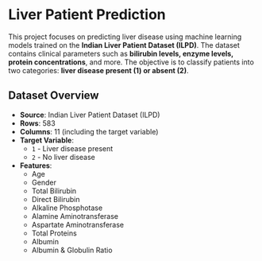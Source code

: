 # Liver Patient Prediction
This project focuses on predicting liver disease using machine learning models trained on the **Indian Liver Patient Dataset (ILPD)**. The dataset contains clinical parameters such as **bilirubin levels, enzyme levels, protein concentrations**, and more. The objective is to classify patients into two categories: **liver disease present (1) or absent (2)**.
## Dataset Overview
- **Source**: Indian Liver Patient Dataset (ILPD)
- **Rows**: 583
- **Columns**: 11 (including the target variable)
- **Target Variable**: 
  - `1` - Liver disease present
  - `2` - No liver disease
- **Features**:
  - Age
  - Gender
  - Total Bilirubin
  - Direct Bilirubin
  - Alkaline Phosphotase
  - Alamine Aminotransferase
  - Aspartate Aminotransferase
  - Total Proteins
  - Albumin
  - Albumin & Globulin Ratio
